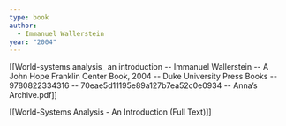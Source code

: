 ```yaml
---
type: book
author:
  - Immanuel Wallerstein
year: "2004"
---
```

[[World-systems analysis_ an introduction -- Immanuel Wallerstein -- A John Hope Franklin Center Book, 2004 -- Duke University Press Books -- 9780822334316 -- 70eae5d11195e89a127b7ea52c0e0934 -- Anna’s Archive.pdf]]

[[World-Systems Analysis - An Introduction (Full Text)]]
